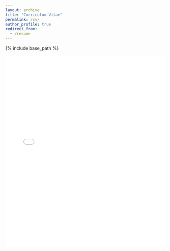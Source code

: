 ```yaml
---
layout: archive
title: "Curriculum Vitae"
permalink: /cv/
author_profile: true
redirect_from:
  - /resume
---
```


{% include base_path %}

<embed src="files/leastern_resume.pdf" type="application/pdf" width="100%" height="600px" />
